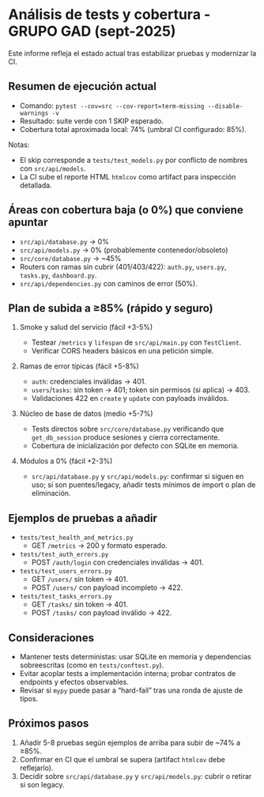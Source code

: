 # Análisis de tests y cobertura - GRUPO GAD (sept-2025)

Este informe refleja el estado actual tras estabilizar pruebas y modernizar la CI.

## Resumen de ejecución actual
- Comando: `pytest --cov=src --cov-report=term-missing --disable-warnings -v`
- Resultado: suite verde con 1 SKIP esperado.
- Cobertura total aproximada local: 74% (umbral CI configurado: 85%).

Notas:
- El skip corresponde a `tests/test_models.py` por conflicto de nombres con `src/api/models`.
- La CI sube el reporte HTML `htmlcov` como artifact para inspección detallada.

## Áreas con cobertura baja (o 0%) que conviene apuntar
- `src/api/database.py` → 0%
- `src/api/models.py` → 0% (probablemente contenedor/obsoleto)
- `src/core/database.py` → ~45%
- Routers con ramas sin cubrir (401/403/422): `auth.py`, `users.py`, `tasks.py`, `dashboard.py`.
- `src/api/dependencies.py` con caminos de error (50%).

## Plan de subida a ≥85% (rápido y seguro)
1) Smoke y salud del servicio (fácil +3-5%)
   - Testear `/metrics` y `lifespan` de `src/api/main.py` con `TestClient`.
   - Verificar CORS headers básicos en una petición simple.

2) Ramas de error típicas (fácil +5-8%)
   - `auth`: credenciales inválidas → 401.
   - `users`/`tasks`: sin token → 401; token sin permisos (si aplica) → 403.
   - Validaciones 422 en `create` y `update` con payloads inválidos.

3) Núcleo de base de datos (medio +5-7%)
   - Tests directos sobre `src/core/database.py` verificando que `get_db_session` produce sesiones y cierra correctamente.
   - Cobertura de inicialización por defecto con SQLite en memoria.

4) Módulos a 0% (fácil +2-3%)
   - `src/api/database.py` y `src/api/models.py`: confirmar si siguen en uso; si son puentes/legacy, añadir tests mínimos de import o plan de eliminación.

## Ejemplos de pruebas a añadir
- `tests/test_health_and_metrics.py`
  - GET `/metrics` → 200 y formato esperado.
- `tests/test_auth_errors.py`
  - POST `/auth/login` con credenciales inválidas → 401.
- `tests/test_users_errors.py`
  - GET `/users/` sin token → 401.
  - POST `/users/` con payload incompleto → 422.
- `tests/test_tasks_errors.py`
  - GET `/tasks/` sin token → 401.
  - POST `/tasks/` con payload inválido → 422.

## Consideraciones
- Mantener tests deterministas: usar SQLite en memoria y dependencias sobreescritas (como en `tests/conftest.py`).
- Evitar acoplar tests a implementación interna; probar contratos de endpoints y efectos observables.
- Revisar si `mypy` puede pasar a “hard-fail” tras una ronda de ajuste de tipos.

## Próximos pasos
1. Añadir 5-8 pruebas según ejemplos de arriba para subir de ~74% a ≥85%.
2. Confirmar en CI que el umbral se supera (artifact `htmlcov` debe reflejarlo).
3. Decidir sobre `src/api/database.py` y `src/api/models.py`: cubrir o retirar si son legacy.

